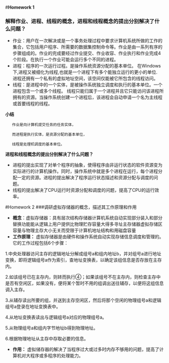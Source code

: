 #**Homework 1**
  
### 解释作业、进程、线程的概念，进程和线程概念的提出分别解决了什么问题？

* 作业：用户在一次解决或是一个事务处理过程中要求计算机系统所做的工作的集合，它包括用户程序、所需要的数据集控制命令等。作业是由一系列有序的步骤组成的。作业的完成要经过作业提交、作业收容、作业执行和作业完成4个阶段。在执行一个作业可能会运行多个不同的进程。
* 进程：程序的一次运行过程。是操作系统资源分配的基本单位。
在Windows下,进程又被细化为线程,也就是一个进程下有多个能独立运行的更小的单位.  进程还拥有一个私有的虚拟地址空间，该空间仅能被它所包含的线程访问。
* 线程：是进程中的一个实体，是被操作系统独立调度和执行的基本单位。一个进程包含一个或多个线程。
线程只能归属于一个进程并且它只能访问该进程所拥有的资源。当操作系统创建一个进程后，该进程会自动申请一个名为主线程或首要线程的线程。

**小结**           
       
       作业是向计算机提交任务的任务实体，

       而进程是执行实体，是资源分配的基本单位，

       线程是处理机调度的基本单位。

 **进程和线程概念的提出分别解决了什么问题？**

* 进程的提出实现了对单个程序的抽象，使得程序由非运行状态的软件资源变为实际进行的计算机操作。同时，操作系统中就是多个进程在运行，每个进程分配一定的资源。进程的提出解决了程序运行状态描述和资源分配与调度的问题。
* 线程的提出解决了CPU运行时资源分配和调度的问题，提高了CPU的运行效率。

#Homework 2
###调研虚拟存储器的概念，描述其工作原理和作用

* **概念**：虚拟存储器：具有层次结构存储器计算机系统自动实现部分装入和部分替换功能能从逻辑上用户提供比物理贮存容量大得多寻址主存储器虚拟存储区容量与物理主存大小无关而受限于计算机地址结构和用磁盘容量
* **工作原理：**
虚拟存储器是由硬件和操作系统自动实现存储信息调度和管理的。它的工作过程包括6个步骤：

1.中央处理器访问主存的逻辑地址分解成组号a和组内地址b，并对组号a进行地址变换，即将逻辑组号a作为索引，查地址变换表，以确定该组信息是否存放在主存内。

2.如该组号已在主存内，则转而执行④；如果该组号不在主存内，则检查主存中是否有空闲区，如果没有，便将某个暂时不用的组调出送往辅存，以便将这组信息调入主存。

3.从辅存读出所要的组，并送到主存空闲区，然后将那个空闲的物理组号a和逻辑组号a登录在地址变换表中。

4.从地址变换表读出与逻辑组号a对应的物理组号a。

5.从物理组号a和组内字节地址b得到物理地址。

6.根据物理地址从主存中存取必要的信息。

* **作用：**
虚拟储存器的解决了当程序过大或过多时内存不够用的问题，提高了计算机对大程序或多程序的处理能力。
